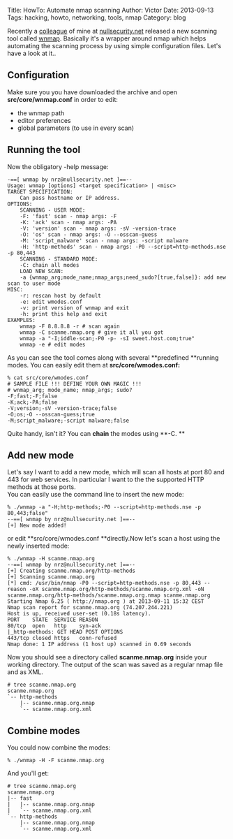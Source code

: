 Title: HowTo: Automate nmap scanning
Author: Victor
Date: 2013-09-13
Tags: hacking, howto, networking, tools, nmap
Category: blog

Recently a [colleague][1] of mine at [nullsecurity.net][2] released a new scanning tool called [wnmap][3]. Basically it's a wrapper around nmap which helps automating the scanning process by using simple configuration files. Let's have a look at it..

## Configuration

Make sure you you have downloaded the archive and open **src/core/wnmap.conf** in order to edit:

*   the wnmap path
*   editor preferences
*   global parameters (to use in every scan)

## Running the tool

Now the obligatory -help message:

~~~.shell
-==[ wnmap by nrz@nullsecurity.net ]==--
Usage: wnmap [options] <target specification> | <misc>
TARGET SPECIFICATION:
    Can pass hostname or IP address.
OPTIONS:
    SCANNING - USER MODE:
    -F: 'fast' scan - nmap args: -F
    -K: 'ack' scan - nmap args: -PA
    -V: 'version' scan - nmap args: -sV -version-trace
    -O: 'os' scan - nmap args: -O --osscan-guess
    -M: 'script_malware' scan - nmap args: -script malware
    -H: 'http-methods' scan - nmap args: -P0 --script=http-methods.nse -p 80,443
    SCANNING - STANDARD MODE:
    -C: chain all modes
    LOAD NEW SCAN:
    -a {wnmap_arg;mode_name;nmap_args;need_sudo?[true,false]}: add new scan to user mode
MISC:
    -r: rescan host by default
    -e: edit wmodes.conf
    -v: print version of wnmap and exit
    -h: print this help and exit
EXAMPLES:
    wnmap -F 8.8.8.8 -r # scan again
    wnmap -C scanme.nmap.org # give it all you got
    wnmap -a "-I;iddle-scan;-P0 -p- -sI sweet.host.com;true"
    wnmap -e # edit modes
~~~    

As you can see the tool comes along with several **predefined **running modes. You can easily edit them at **src/core/wmodes.conf:**

~~~.shell
% cat src/core/wmodes.conf
# SAMPLE FILE !!! DEFINE YOUR OWN MAGIC !!!
# wnmap_arg; mode_name; nmap_args; sudo?
-F;fast;-F;false
-K;ack;-PA;false
-V;version;-sV -version-trace;false
-O;os;-O --osscan-guess;true
-M;script_malware;-script malware;false
~~~

Quite handy, isn't it? You can **chain** the modes using **-C. **

## Add new mode

Let's say I want to add a new mode, which will scan all hosts at port 80 and 443 for web services. In particular I want to the the supported HTTP methods at those ports.  
You can easily use the command line to insert the new mode:

~~~.shell
% ./wnmap -a "-H;http-methods;-P0 --script=http-methods.nse -p 80,443;false"
--==[ wnmap by nrz@nullsecurity.net ]==--
[+] New mode added!
~~~

or edit **src/core/wmodes.conf **directly.Now let's scan a host using the newly inserted mode:

~~~.shell
% ./wnmap -H scanme.nmap.org
--==[ wnmap by nrz@nullsecurity.net ]==--
[+] Creating scanme.nmap.org/http-methods
[+] Scanning scanme.nmap.org
[*] cmd: /usr/bin/nmap -P0 --script=http-methods.nse -p 80,443 --reason -oX scanme.nmap.org/http-methods/scanme.nmap.org.xml -oN scanme.nmap.org/http-methods/scanme.nmap.org.nmap scanme.nmap.org
Starting Nmap 6.25 ( http://nmap.org ) at 2013-09-11 15:32 CEST
Nmap scan report for scanme.nmap.org (74.207.244.221)
Host is up, received user-set (0.18s latency).
PORT    STATE  SERVICE REASON
80/tcp  open   http    syn-ack
|_http-methods: GET HEAD POST OPTIONS
443/tcp closed https   conn-refused
Nmap done: 1 IP address (1 host up) scanned in 0.69 seconds
~~~

Now you should see a directory called **scanme.nmap.org** inside your working directory. The output of the scan was saved as a regular nmap file and as XML.

~~~.shell
# tree scanme.nmap.org
scanme.nmap.org
`-- http-methods
    |-- scanme.nmap.org.nmap
    `-- scanme.nmap.org.xml
~~~

## Combine modes

You could now combine the modes:

~~~.shell
% ./wnmap -H -F scanme.nmap.org
~~~

And you'll get:

~~~.shell
# tree scanme.nmap.org 
scanme.nmap.org
|-- fast
|   |-- scanme.nmap.org.nmap
|   `-- scanme.nmap.org.xml
`-- http-methods
    |-- scanme.nmap.org.nmap
    `-- scanme.nmap.org.xml
~~~

 [1]: http://nullsecurity.net/about.html
 [2]: http://nullsecurity.net/
 [3]: http://nullsecurity.net/tools/automation/wnmap-0.1.tar.gz
